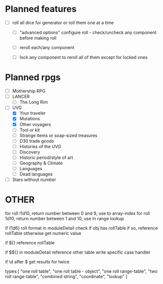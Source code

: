 # Planned features

- [ ] roll all dice for generator or roll them one at a time
  - [ ] "advanced options" configure roll - check/uncheck any component before making roll
  - [ ] reroll each/any component
  - [ ] lock any component to reroll all of them except for locked ones


# Planned rpgs

- [ ] Mothership RPG
- [ ] LANCER
  - [ ] The Long Rim
- [ ] UVG
  - [x] Your traveler
  - [x] Mutations
  - [x] Other voyagers
  - [ ] Tool or kit
  - [ ] Strange items or soap-sized treasures
  - [ ] D30 trade goods
  - [ ] Histories of the UVG
  - [ ] Discovery
  - [ ] Historic period/style of art
  - [ ] Geography & Climate
  - [ ] Languages
  - [ ] Dead languages
- [ ] Stars without number

# OTHER

for roll !1d10, return number between 0 and 9, use to array-index
for roll 1d10, return number between 1 and 10, use in range lookup


if {1d6} roll format in moduleDetail
check if obj has rollTable
if so, reference rollTable
otherwise get numeric value

if ${}
reference rollTable

if $${} in moduleDetail
reference other table
write specific case handler

if \d after $ get results for twice


types:[
  "one roll table",
  "one roll table - object",
  "one roll range-table",
  "two roll range-table",
  "combined string",
  "coordinate",
  "lookup"
]